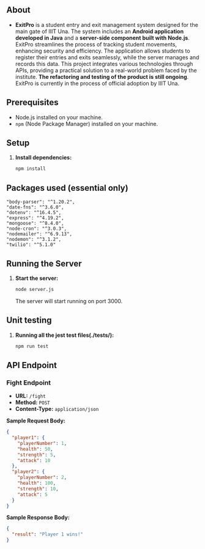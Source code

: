 ## About

- **ExitPro** is a student entry and exit management system designed for the main gate of IIIT Una. The system includes an **Android application developed in Java** and a **server-side component built with Node.js**. ExitPro streamlines the process of tracking student movements, enhancing security and efficiency. The application allows students to register their entries and exits seamlessly, while the server manages and records this data. This project integrates various technologies through APIs, providing a practical solution to a real-world problem faced by the institute. **The refactoring and testing of the product is still ongoing**. ExitPro is currently in the process of official adoption by IIIT Una.

## Prerequisites

- Node.js installed on your machine.
- `npm` (Node Package Manager) installed on your machine.

## Setup

1. **Install dependencies:**

   ```bash
   npm install
   ```

## Packages used (essential only)

    "body-parser": "^1.20.2",
    "date-fns": "^3.6.0",
    "dotenv": "^16.4.5",
    "express": "^4.19.2",
    "mongoose": "^8.4.0",
    "node-cron": "^3.0.3",
    "nodemailer": "^6.9.13",
    "nodemon": "^3.1.2",
    "twilio": "^5.1.0"

## Running the Server

1. **Start the server:**

   ```bash
   node server.js
   ```

   The server will start running on port 3000.

## Unit testing

1. **Running all the jest test files(./__tests__/):**

   ```bash
   npm run test
   ```

## API Endpoint

### Fight Endpoint

- **URL:** `/fight`
- **Method:** `POST`
- **Content-Type:** `application/json`

**Sample Request Body:**

```json
{
  "player1": {
    "playerNumber": 1,
    "health": 50,
    "strength": 5,
    "attack": 10
  },
  "player2": {
    "playerNumber": 2,
    "health": 100,
    "strength": 10,
    "attack": 5
  }
}
```

**Sample Response Body:**

```json
{
  "result": "Player 1 wins!"
}
```
